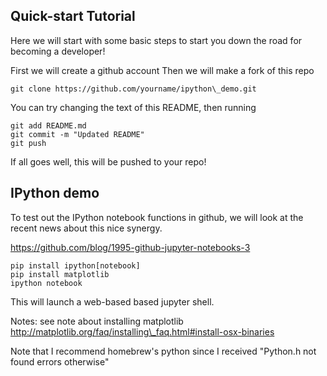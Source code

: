 ## Quick-start Tutorial

Here we will start with some basic steps to start you down the road
for becoming a developer!


First we will create a github account
Then we will make a fork of this repo

    git clone https://github.com/yourname/ipython\_demo.git

You can try changing the text of this README, then running

    git add README.md
    git commit -m "Updated README"
    git push

If all goes well, this will be pushed to your repo!

## IPython demo

To test out the IPython notebook functions in github, we will look at
the recent news about this nice synergy.

https://github.com/blog/1995-github-jupyter-notebooks-3



    pip install ipython[notebook]
    pip install matplotlib
    ipython notebook


This will launch a web-based based jupyter shell.

Notes: see note about installing matplotlib
http://matplotlib.org/faq/installing\_faq.html#install-osx-binaries

Note that I recommend homebrew's python since I received "Python.h not
found errors otherwise"


